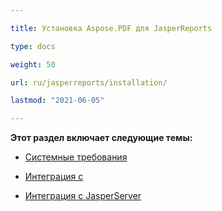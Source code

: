 ```yaml
---

title: Установка Aspose.PDF для JasperReports

type: docs

weight: 50

url: ru/jasperreports/installation/

lastmod: "2021-06-05"

---
```




**Этот раздел включает следующие темы:**



- [Системные требования](/pdf/jasperreports/system-requirements/)

- [Интеграция с ](/pdf/jasperreports/integration-with-jasperreports/)

- [Интеграция с JasperServer](/pdf/jasperreports/integration-with-jasperserver/)